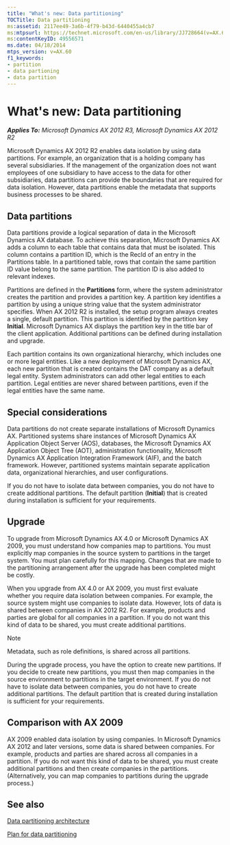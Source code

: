 ```yaml
---
title: "What's new: Data partitioning"
TOCTitle: Data partitioning
ms:assetid: 2117ee49-3a6b-4f79-b43d-6440455a4cb7
ms:mtpsurl: https://technet.microsoft.com/en-us/library/JJ728664(v=AX.60)
ms:contentKeyID: 49556571
ms.date: 04/18/2014
mtps_version: v=AX.60
f1_keywords:
- partition
- data partioning
- data partition
---
```


# What's new: Data partitioning 


_**Applies To:** Microsoft Dynamics AX 2012 R3, Microsoft Dynamics AX 2012 R2_

Microsoft Dynamics AX 2012 R2 enables data isolation by using data partitions. For example, an organization that is a holding company has several subsidiaries. If the management of the organization does not want employees of one subsidiary to have access to the data for other subsidiaries, data partitions can provide the boundaries that are required for data isolation. However, data partitions enable the metadata that supports business processes to be shared.

## Data partitions

Data partitions provide a logical separation of data in the Microsoft Dynamics AX database. To achieve this separation, Microsoft Dynamics AX adds a column to each table that contains data that must be isolated. This column contains a partition ID, which is the RecId of an entry in the Partitions table. In a partitioned table, rows that contain the same partition ID value belong to the same partition. The partition ID is also added to relevant indexes.

Partitions are defined in the **Partitions** form, where the system administrator creates the partition and provides a partition key. A partition key identifies a partition by using a unique string value that the system administrator specifies. When AX 2012 R2 is installed, the setup program always creates a single, default partition. This partition is identified by the partition key **Initial**. Microsoft Dynamics AX displays the partition key in the title bar of the client application. Additional partitions can be defined during installation and upgrade.

Each partition contains its own organizational hierarchy, which includes one or more legal entities. Like a new deployment of Microsoft Dynamics AX, each new partition that is created contains the DAT company as a default legal entity. System administrators can add other legal entities to each partition. Legal entities are never shared between partitions, even if the legal entities have the same name.

## Special considerations

Data partitions do not create separate installations of Microsoft Dynamics AX. Partitioned systems share instances of Microsoft Dynamics AX Application Object Server (AOS), databases, the Microsoft Dynamics AX Application Object Tree (AOT), administration functionality, Microsoft Dynamics AX Application Integration Framework (AIF), and the batch framework. However, partitioned systems maintain separate application data, organizational hierarchies, and user configurations.

If you do not have to isolate data between companies, you do not have to create additional partitions. The default partition (**Initial**) that is created during installation is sufficient for your requirements.

## Upgrade

To upgrade from Microsoft Dynamics AX 4.0 or Microsoft Dynamics AX 2009, you must understand how companies map to partitions. You must explicitly map companies in the source system to partitions in the target system. You must plan carefully for this mapping. Changes that are made to the partitioning arrangement after the upgrade has been completed might be costly.

When you upgrade from AX 4.0 or AX 2009, you must first evaluate whether you require data isolation between companies. For example, the source system might use companies to isolate data. However, lots of data is shared between companies in AX 2012 R2. For example, products and parties are global for all companies in a partition. If you do not want this kind of data to be shared, you must create additional partitions.


> [!NOTE]
> <P>Metadata, such as role definitions, is shared across all partitions.</P>



During the upgrade process, you have the option to create new partitions. If you decide to create new partitions, you must then map companies in the source environment to partitions in the target environment. If you do not have to isolate data between companies, you do not have to create additional partitions. The default partition that is created during installation is sufficient for your requirements.

## Comparison with AX 2009

AX 2009 enabled data isolation by using companies. In Microsoft Dynamics AX 2012 and later versions, some data is shared between companies. For example, products and parties are shared across all companies in a partition. If you do not want this kind of data to be shared, you must create additional partitions and then create companies in the partitions. (Alternatively, you can map companies to partitions during the upgrade process.)

## See also

[Data partitioning architecture](data-partitioning-architecture.md)

[Plan for data partitioning](plan-for-data-partitioning.md)

  


